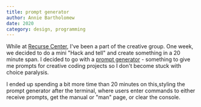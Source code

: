 ```yaml
---
title: prompt generator
author: Annie Bartholomew
date: 2020
category: design, programming
---
```

While at [Recurse Center](https://www.recurse.com/about), I've been a part of the creative group. One week, we decided to do a mini "Hack and tell" and create something in a 20 minute span. I decided to go with a [prompt generator](https://anniebart-prompt-generator.glitch.me/) - something to give me prompts for creative coding projects so I don't become stuck with choice paralysis.

I ended up spending a bit more time than 20 minutes on this,styling the prompt generator after the terminal, where users enter commands to either receive prompts, get the manual or "man" page, or clear the console.
